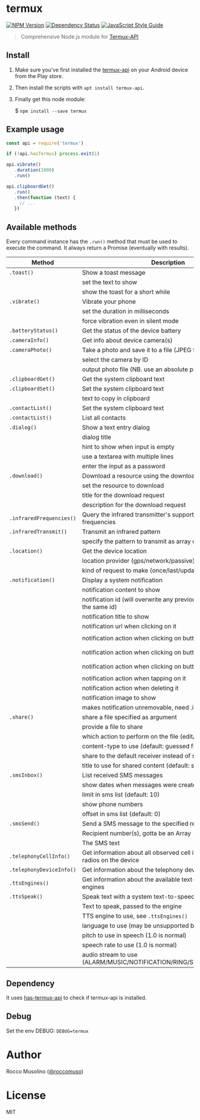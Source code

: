 # termux

[![NPM Version](https://img.shields.io/npm/v/termux.svg)](https://www.npmjs.com/package/termux)
[![Dependency Status](https://david-dm.org/roccomuso/termux.png)](https://david-dm.org/roccomuso/termux)
[![JavaScript Style Guide](https://img.shields.io/badge/code_style-standard-brightgreen.svg)](https://standardjs.com)

> Comprehensive Node.js module for [Termux-API](https://wiki.termux.com/wiki/Termux:API)

## Install

1. Make sure you've first installed the [termux-api](https://play.google.com/store/apps/details?id=com.termux.api) on your Android device from the Play store.
2. Then install the scripts with `apt install termux-api`.
3. Finally get this node module:

    $ `npm install --save termux`

## Example usage

```javascript
const api = require('termux')

if (!api.hasTermux) process.exit(1)

api.vibrate()
   .duration(1000)
   .run()

api.clipboardGet()
   .run()
   .then(function (text) {
     // ...
   })
```

## Available methods

Every command instance has the `.run()` method that must be used to execute the command. It always return a Promise (eventually with results).


| Method | Description | Parameters |
|--------|-------------|-----------|
| `.toast()` | Show a toast message | |
| | set the text to show | `.text(<str>)` |
| | show the toast for a short while | `.transient()` |
| `.vibrate()` | Vibrate your phone | |
| | set the duration in milliseconds | `.duration(<ms>)` |
| | force vibration even in silent mode | `.force()` |
| `.batteryStatus()` | Get the status of the device battery | |
| `.cameraInfo()` | Get info about device camera(s) | |
| `.cameraPhoto()` | Take a photo and save it to a file (JPEG format) | |
| | select the camera by ID | `.camera(<id>)` |
| | output photo file (NB. use an absolute path!) | `.outputFile(<str>)` |
| `.clipboardGet()` | Get the system clipboard text | |
| `.clipboardSet()` | Set the system clipboard text | |
| | text to copy in clipboard | `.text(<str>)` |
| `.contactList()` | Set the system clipboard text | |
| `.contactList()` | List all contacts | |
| `.dialog()` | Show a text entry dialog | |
| | dialog title | `.title(<str>)` |
| | hint to show when input is empty | `.hint(<str>)` |
| | use a textarea with multiple lines | `.multipleLines()` |
| | enter the input as a password | `.password()` |
| `.download()` | Download a resource using the download manager | |
| | set the resource to download | `.url(<str>)` |
| | title for the download request | `.title(<str>)` |
| | description for the download request | `.description(<str>)` |
| `.infraredFrequencies()` | Query the infrared transmitter's supported carrier frequencies | |
| `.infraredTransmit()` | Transmit an infrared pattern | |
| | specify the pattern to transmit as array of numbers | `.frequency(<Array>)` |
| `.location()` | Get the device location | |
| | location provider (gps/network/passive) | `.provider(<enum>)` |
| | kind of request to make (once/last/updates) | `.request(<enum>)` |
| `.notification()` | Display a system notification | |
| | notification content to show | `.content(<str>)` |
| | notification id (will overwrite any previous notification with the same id)| `.id(<int>)` |
| | notification title to show | `.title(<str>)` |
| | notification url when clicking on it | `.url(<str>)` |
| | notification action when clicking on button1 | `.button1(<str>, <str>)` |
| | notification action when clicking on button2 | `.button2(<str>, <str>)` |
| | notification action when clicking on button3 | `.button3(<str>, <str>)` |
| | notification action when tapping on it | `.tap(<str>)` |
| | notification action when deleting it | `.delete(<str>)` |
| | notification image to show | `.image(<path>)` |
| | makes notification unremovable, need .id  | `.pin()` |
| `.share()` | share a file specified as argument | |
| | provide a file to share | `.file(<path>)` |
| | which action to perform on the file (edit/send/view) | `.action(<enum>)` |
| | content-type to use (default: guessed from file extension) | `.contentType(<str>)` |
| | share to the default receiver instead of showing a chooser | `.default()` |
| | title to use for shared content (default: shared file name) | `.title(<str>)` |
| `.smsInbox()` | List received SMS messages | |
| | show dates when messages were created | `.date()` |
| | limit in sms list (default: 10) | `.limit(<int>)` |
| | show phone numbers | `.showNumbers()` |
| | offset in sms list (default: 0) | `.offset(<int>)` |
| `.smsSend()` | Send a SMS message to the specified recipient number(s) | |
| | Recipient number(s), gotta be an Array | `.numbers(<Array>)` |
| | The SMS text | `.text(<str>)` |
| `.telephonyCellInfo()` | Get information about all observed cell information from all radios on the device | |
| `.telephonyDeviceInfo()` | Get information about the telephony device | |
| `.ttsEngines()` | Get information about the available text-to-speech (TTS) engines | |
| `.ttsSpeak()` | Speak text with a system text-to-speech (TTS) engine | |
| | Text to speak, passed to the engine | `.text(<str>)` |
| | TTS engine to use, see `.ttsEngines()` | `.engine(<id>)` |
| | language to use (may be unsupported by the engine) | `.language(<enum>)` |
| | pitch to use in speech (1.0 is normal) | `.pitch(<num>)` |
| | speech rate to use (1.0 is normal) | `.rate(<num>)` |
| | audio stream to use (ALARM/MUSIC/NOTIFICATION/RING/SYSTEM/VOICE_CALL) | `.stream(<enum>)` |


## Dependency

It uses [has-termux-api](https://github.com/roccomuso/has-termux-api) to check if termux-api is installed.

## Debug

Set the env DEBUG: `DEBUG=termux`

# Author

Rocco Musolino ([@roccomuso](https://twitter.com/roccomuso))

# License

MIT
